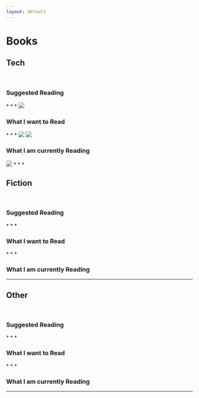 ```yaml
---
layout: default
---
```

# Books

<h2>Tech</h2><br>
<h3>Suggested Reading</h3>
* * * 
<a target="_blank" rel="noopener noreferrer" href="https://amzn.to/34h8wBc" >
<img class="book" src="https://images-na.ssl-images-amazon.com/images/I/51H17R%2BbW8L._SX331_BO1,204,203,200_.jpg"></a>
<h3>What I want to Read</h3>
* * * 
<a target="_blank" rel="noopener noreferrer" href="https://amzn.to/2MHxq7r" >
<img class="book" src="https://images-na.ssl-images-amazon.com/images/I/41PoFs8fDZL._SX275_BO1,204,203,200_.jpg"></a>
<a target="_blank" rel="noopener noreferrer" href="https://amzn.to/2Zo4I2h" >
<img class="book" src="https://images-na.ssl-images-amazon.com/images/I/51g%2BF5A26HL.jpg"></a>

<h3>What I am currently Reading</h3>
<a target="_blank" rel="noopener noreferrer" href="https://amzn.to/2LcGQEI" >
<img class="book" src="https://images-na.ssl-images-amazon.com/images/I/41vACymv5JL._SX321_BO1,204,203,200_.jpg"></a>
* * * 

<h2>Fiction</h2><br>
<h3>Suggested Reading</h3>
* * * 

<h3>What I want to Read</h3>
* * * 


<h3>What I am currently Reading</h3>

* * * 
<h2>Other</h2><br>
<h3>Suggested Reading</h3>
* * * 

<h3>What I want to Read</h3>
* * * 


<h3>What I am currently Reading</h3>

* * * 